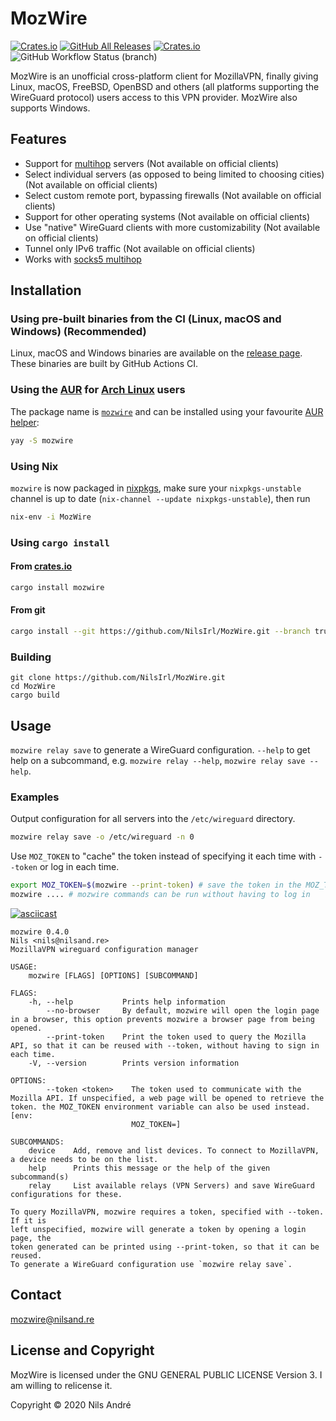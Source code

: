 # MozWire

[![Crates.io](https://img.shields.io/crates/v/mozwire)][crates.io]
[![GitHub All Releases](https://img.shields.io/github/downloads/NilsIrl/mozwire/total?label=Github%20Downloads)][release page]
[![Crates.io](https://img.shields.io/crates/d/mozwire?label=Crates.io%20Downloads)][crates.io]
![GitHub Workflow Status (branch)](https://img.shields.io/github/workflow/status/NilsIrl/mozwire/Rust/trunk)

MozWire is an unofficial cross-platform client for MozillaVPN, finally giving
Linux, macOS, FreeBSD, OpenBSD and others (all platforms supporting the
WireGuard protocol) users access to this VPN provider. MozWire also supports
Windows.

## Features

* Support for [multihop] servers (Not available on official clients)
* Select individual servers (as opposed to being limited to choosing cities) (Not available on official clients)
* Select custom remote port, bypassing firewalls (Not available on official clients)
* Support for other operating systems (Not available on official clients)
* Use "native" WireGuard clients with more customizability (Not available on official clients)
* Tunnel only IPv6 traffic (Not available on official clients)
* Works with [socks5 multihop]

## Installation

### Using pre-built binaries from the CI (Linux, macOS and Windows) (Recommended)

Linux, macOS and Windows binaries are available on the [release page]. These
binaries are built by GitHub Actions CI.

### Using the [AUR] for [Arch Linux] users

The package name is [`mozwire`](https://aur.archlinux.org/packages/mozwire) and
can be installed using your favourite [AUR helper]:

```sh
yay -S mozwire
```

### Using Nix
`mozwire` is now packaged in
[nixpkgs](https://github.com/NixOS/nixpkgs/pull/95754), make sure your
`nixpkgs-unstable` channel is up to date (`nix-channel --update
nixpkgs-unstable`), then run

```sh
nix-env -i MozWire
```

### Using `cargo install`

#### From [crates.io]

```sh
cargo install mozwire
```

#### From git

```sh
cargo install --git https://github.com/NilsIrl/MozWire.git --branch trunk
```

### Building

```
git clone https://github.com/NilsIrl/MozWire.git
cd MozWire
cargo build
```

## Usage

`mozwire relay save` to generate a WireGuard configuration. `--help` to get help
on a subcommand, e.g. `mozwire relay --help`, `mozwire relay save --help`.

### Examples

Output configuration for all servers into the `/etc/wireguard` directory.

```sh
mozwire relay save -o /etc/wireguard -n 0
```

Use `MOZ_TOKEN` to "cache" the token instead of specifying it each time with
`--token` or log in each time.

```sh
export MOZ_TOKEN=$(mozwire --print-token) # save the token in the MOZ_TOKEN environment variable
mozwire .... # mozwire commands can be run without having to log in
```

[![asciicast](https://asciinema.org/a/wQgorg0PgkrjI52NSWEdzdQ7U.svg)](https://asciinema.org/a/wQgorg0PgkrjI52NSWEdzdQ7U)

```
mozwire 0.4.0
Nils <nils@nilsand.re>
MozillaVPN wireguard configuration manager

USAGE:
    mozwire [FLAGS] [OPTIONS] [SUBCOMMAND]

FLAGS:
    -h, --help           Prints help information
        --no-browser     By default, mozwire will open the login page in a browser, this option prevents mozwire a browser page from being opened.
        --print-token    Print the token used to query the Mozilla API, so that it can be reused with --token, without having to sign in each time.
    -V, --version        Prints version information

OPTIONS:
        --token <token>    The token used to communicate with the Mozilla API. If unspecified, a web page will be opened to retrieve the token. the MOZ_TOKEN environment variable can also be used instead. [env:
                           MOZ_TOKEN=]

SUBCOMMANDS:
    device    Add, remove and list devices. To connect to MozillaVPN, a device needs to be on the list.
    help      Prints this message or the help of the given subcommand(s)
    relay     List available relays (VPN Servers) and save WireGuard configurations for these.

To query MozillaVPN, mozwire requires a token, specified with --token. If it is
left unspecified, mozwire will generate a token by opening a login page, the
token generated can be printed using --print-token, so that it can be reused.
To generate a WireGuard configuration use `mozwire relay save`.
```

## Contact

[mozwire@nilsand.re](mailto:mozwire@nilsand.re)

## License and Copyright

MozWire is licensed under the GNU GENERAL PUBLIC LICENSE Version 3. I am willing
to relicense it.

Copyright © 2020 Nils André

[Arch Linux]: https://www.archlinux.org/
[AUR]: https://wiki.archlinux.org/index.php/Arch_User_Repository
[AUR Helper]: https://wiki.archlinux.org/index.php/AUR_helpers
[crates.io]: https://crates.io/crates/mozwire
[multihop]: https://mullvad.net/en/help/multihop-wireguard/
[release page]: https://github.com/NilsIrl/MozWire/releases
[socks5 multihop]: https://mullvad.net/en/help/different-entryexit-node-using-wireguard-and-socks5-proxy/
